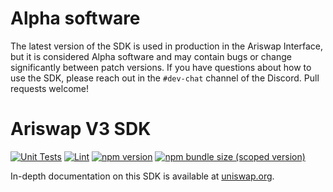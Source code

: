 # Alpha software

The latest version of the SDK is used in production in the Ariswap Interface,
but it is considered Alpha software and may contain bugs or change significantly between patch versions.
If you have questions about how to use the SDK, please reach out in the `#dev-chat` channel of the Discord.
Pull requests welcome!

# Ariswap V3 SDK

[![Unit Tests](https://github.com/Ariswap/uniswap-v3-sdk/workflows/Unit%20Tests/badge.svg)](https://github.com/Ariswap/uniswap-v3-sdk/actions?query=workflow%3A%22Unit+Tests%22)
[![Lint](https://github.com/Ariswap/uniswap-v3-sdk/workflows/Lint/badge.svg)](https://github.com/Ariswap/uniswap-v3-sdk/actions?query=workflow%3ALint)
[![npm version](https://img.shields.io/npm/v/@ariswap/v3-sdk/latest.svg)](https://www.npmjs.com/package/@ariswap/v3-sdk/v/latest)
[![npm bundle size (scoped version)](https://img.shields.io/bundlephobia/minzip/@ariswap/v3-sdk/latest.svg)](https://bundlephobia.com/result?p=@ariswap/v3-sdk@latest)

In-depth documentation on this SDK is available at [uniswap.org](https://docs.uniswap.org/).
